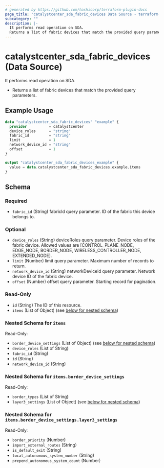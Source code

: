 ```yaml
---
# generated by https://github.com/hashicorp/terraform-plugin-docs
page_title: "catalystcenter_sda_fabric_devices Data Source - terraform-provider-catalystcenter"
subcategory: ""
description: |-
  It performs read operation on SDA.
  Returns a list of fabric devices that match the provided query parameters.
---
```


# catalystcenter_sda_fabric_devices (Data Source)

It performs read operation on SDA.

- Returns a list of fabric devices that match the provided query parameters.

## Example Usage

```terraform
data "catalystcenter_sda_fabric_devices" "example" {
  provider          = catalystcenter
  device_roles      = "string"
  fabric_id         = "string"
  limit             = 1
  network_device_id = "string"
  offset            = 1
}

output "catalystcenter_sda_fabric_devices_example" {
  value = data.catalystcenter_sda_fabric_devices.example.items
}
```

<!-- schema generated by tfplugindocs -->
## Schema

### Required

- `fabric_id` (String) fabricId query parameter. ID of the fabric this device belongs to.

### Optional

- `device_roles` (String) deviceRoles query parameter. Device roles of the fabric device. Allowed values are [CONTROL_PLANE_NODE, EDGE_NODE, BORDER_NODE, WIRELESS_CONTROLLER_NODE, EXTENDED_NODE].
- `limit` (Number) limit query parameter. Maximum number of records to return.
- `network_device_id` (String) networkDeviceId query parameter. Network device ID of the fabric device.
- `offset` (Number) offset query parameter. Starting record for pagination.

### Read-Only

- `id` (String) The ID of this resource.
- `items` (List of Object) (see [below for nested schema](#nestedatt--items))

<a id="nestedatt--items"></a>
### Nested Schema for `items`

Read-Only:

- `border_device_settings` (List of Object) (see [below for nested schema](#nestedobjatt--items--border_device_settings))
- `device_roles` (List of String)
- `fabric_id` (String)
- `id` (String)
- `network_device_id` (String)

<a id="nestedobjatt--items--border_device_settings"></a>
### Nested Schema for `items.border_device_settings`

Read-Only:

- `border_types` (List of String)
- `layer3_settings` (List of Object) (see [below for nested schema](#nestedobjatt--items--border_device_settings--layer3_settings))

<a id="nestedobjatt--items--border_device_settings--layer3_settings"></a>
### Nested Schema for `items.border_device_settings.layer3_settings`

Read-Only:

- `border_priority` (Number)
- `import_external_routes` (String)
- `is_default_exit` (String)
- `local_autonomous_system_number` (String)
- `prepend_autonomous_system_count` (Number)
